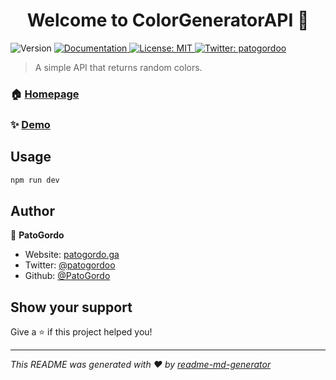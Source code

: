 <h1 align="center">Welcome to ColorGeneratorAPI 👋</h1>
<p>
  <img alt="Version" src="https://img.shields.io/badge/version-1.5.2-blue.svg?cacheSeconds=2592000" />
  <a href="https://colorgenerator.ga/docs" target="_blank">
    <img alt="Documentation" src="https://img.shields.io/badge/documentation-yes-brightgreen.svg" />
  </a>
  <a href="#" target="_blank">
    <img alt="License: MIT" src="https://img.shields.io/badge/License-MIT-yellow.svg" />
  </a>
  <a href="https://twitter.com/patogordoo" target="_blank">
    <img alt="Twitter: patogordoo" src="https://img.shields.io/twitter/follow/patogordoo.svg?style=social" />
  </a>
</p>

> A simple API that returns random colors.

### 🏠 [Homepage](https://colorgenerator.ga/)

### ✨ [Demo](https://colorgenerator.ga/api/v1)

## Usage

```sh
npm run dev
```

## Author

👤 **PatoGordo**

* Website: [patogordo.ga](https://patogordo.ga/)
* Twitter: [@patogordoo](https://twitter.com/patogordoo)
* Github: [@PatoGordo](https://github.com/PatoGordo)

## Show your support

Give a ⭐️ if this project helped you!

***
_This README was generated with ❤️ by [readme-md-generator](https://github.com/kefranabg/readme-md-generator)_
